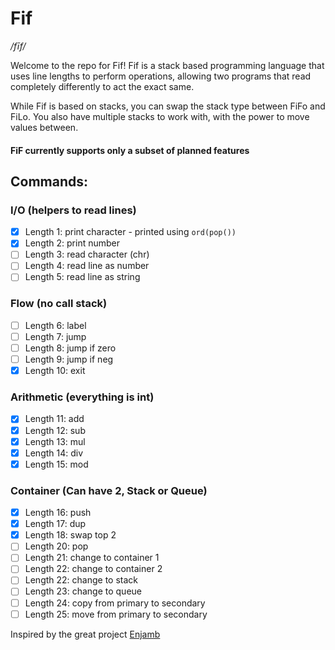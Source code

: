# Fif
*/fīf/*

Welcome to the repo for Fif! Fif is a stack based programming language that uses line lengths to perform operations, allowing two programs that read completely differently to act the exact same.

While Fif is based on stacks, you can swap the stack type between FiFo and FiLo. You also have multiple stacks to work with, with the power to move values between.

#### FiF currently supports only a subset of planned features

## Commands:

### I/O (helpers to read lines)
- [x] Length 1: print character - printed using `ord(pop())`
- [x] Length 2: print number
- [ ] Length 3: read character (chr)
- [ ] Length 4: read line as number
- [ ] Length 5: read line as string
### Flow (no call stack)
- [ ] Length 6: label
- [ ] Length 7: jump
- [ ] Length 8: jump if zero
- [ ] Length 9: jump if neg
- [x] Length 10: exit
### Arithmetic (everything is int)
- [x] Length 11: add
- [x] Length 12: sub
- [x] Length 13: mul
- [x] Length 14: div
- [x] Length 15: mod
### Container (Can have 2, Stack or Queue)
- [x] Length 16: push
- [x] Length 17: dup
- [x] Length 18: swap top 2
- [ ] Length 20: pop
- [ ] Length 21: change to container 1
- [ ] Length 22: change to container 2
- [ ] Length 22: change to stack
- [ ] Length 23: change to queue
- [ ] Length 24: copy from primary to secondary
- [ ] Length 25: move from primary to secondary

Inspired by the great project [Enjamb](https://github.com/TartanLlama/enjamb)
